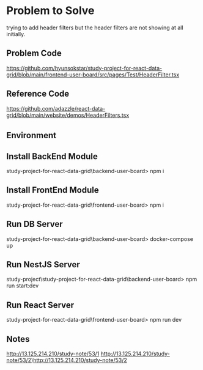 # Problem to Solve

trying to add header filters but the header filters are not showing at all initially.

## Problem Code

https://github.com/hyunsokstar/study-project-for-react-data-grid/blob/main/frontend-user-board/src/pages/Test/HeaderFilter.tsx

### 

## Reference Code   

https://github.com/adazzle/react-data-grid/blob/main/website/demos/HeaderFilters.tsx


######

## Environment  

####

## Install BackEnd Module
study-project-for-react-data-grid\backend-user-board> npm i  

## Install FrontEnd Module
study-project-for-react-data-grid\frontend-user-board> npm i

###

## Run DB Server  
study-project-for-react-data-grid\backend-user-board> docker-compose up

###

## Run NestJS Server
study-project\study-project-for-react-data-grid\backend-user-board> npm run start:dev

###

## Run React Server
study-project-for-react-data-grid\frontend-user-board> npm run dev  

###

## Notes
http://13.125.214.210/study-note/53/1
http://13.125.214.210/study-note/53/2)http://13.125.214.210/study-note/53/2
